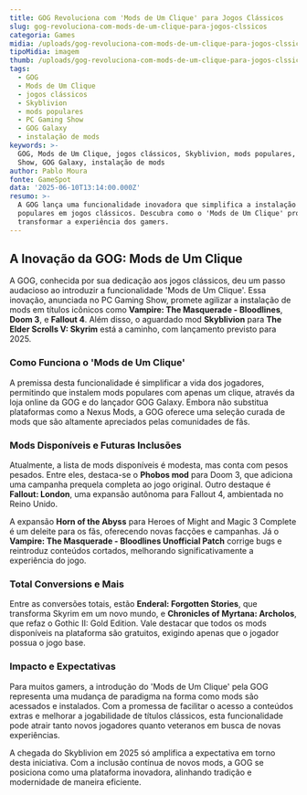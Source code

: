 ```yaml
---
title: GOG Revoluciona com 'Mods de Um Clique' para Jogos Clássicos
slug: gog-revoluciona-com-mods-de-um-clique-para-jogos-clssicos
categoria: Games
midia: /uploads/gog-revoluciona-com-mods-de-um-clique-para-jogos-clssicos-thumb.jpg
tipoMidia: imagem
thumb: /uploads/gog-revoluciona-com-mods-de-um-clique-para-jogos-clssicos-thumb.jpg
tags:
  - GOG
  - Mods de Um Clique
  - jogos clássicos
  - Skyblivion
  - mods populares
  - PC Gaming Show
  - GOG Galaxy
  - instalação de mods
keywords: >-
  GOG, Mods de Um Clique, jogos clássicos, Skyblivion, mods populares, PC Gaming
  Show, GOG Galaxy, instalação de mods
author: Pablo Moura
fonte: GameSpot
data: '2025-06-10T13:14:00.000Z'
resumo: >-
  A GOG lança uma funcionalidade inovadora que simplifica a instalação de mods
  populares em jogos clássicos. Descubra como o 'Mods de Um Clique' promete
  transformar a experiência dos gamers.
---
```


## A Inovação da GOG: Mods de Um Clique

A GOG, conhecida por sua dedicação aos jogos clássicos, deu um passo audacioso ao introduzir a funcionalidade 'Mods de Um Clique'. Essa inovação, anunciada no PC Gaming Show, promete agilizar a instalação de mods em títulos icônicos como **Vampire: The Masquerade - Bloodlines**, **Doom 3**, e **Fallout 4**. Além disso, o aguardado mod **Skyblivion** para **The Elder Scrolls V: Skyrim** está a caminho, com lançamento previsto para 2025. 

### Como Funciona o 'Mods de Um Clique'

A premissa desta funcionalidade é simplificar a vida dos jogadores, permitindo que instalem mods populares com apenas um clique, através da loja online da GOG e do lançador GOG Galaxy. Embora não substitua plataformas como a Nexus Mods, a GOG oferece uma seleção curada de mods que são altamente apreciados pelas comunidades de fãs. 

### Mods Disponíveis e Futuras Inclusões

Atualmente, a lista de mods disponíveis é modesta, mas conta com pesos pesados. Entre eles, destaca-se o **Phobos mod** para Doom 3, que adiciona uma campanha prequela completa ao jogo original. Outro destaque é **Fallout: London**, uma expansão autônoma para Fallout 4, ambientada no Reino Unido. 

A expansão **Horn of the Abyss** para Heroes of Might and Magic 3 Complete é um deleite para os fãs, oferecendo novas facções e campanhas. Já o **Vampire: The Masquerade - Bloodlines Unofficial Patch** corrige bugs e reintroduz conteúdos cortados, melhorando significativamente a experiência do jogo.

### Total Conversions e Mais

Entre as conversões totais, estão **Enderal: Forgotten Stories**, que transforma Skyrim em um novo mundo, e **Chronicles of Myrtana: Archolos**, que refaz o Gothic II: Gold Edition. Vale destacar que todos os mods disponíveis na plataforma são gratuitos, exigindo apenas que o jogador possua o jogo base.

### Impacto e Expectativas

Para muitos gamers, a introdução do 'Mods de Um Clique' pela GOG representa uma mudança de paradigma na forma como mods são acessados e instalados. Com a promessa de facilitar o acesso a conteúdos extras e melhorar a jogabilidade de títulos clássicos, esta funcionalidade pode atrair tanto novos jogadores quanto veteranos em busca de novas experiências.

A chegada do Skyblivion em 2025 só amplifica a expectativa em torno desta iniciativa. Com a inclusão contínua de novos mods, a GOG se posiciona como uma plataforma inovadora, alinhando tradição e modernidade de maneira eficiente.

